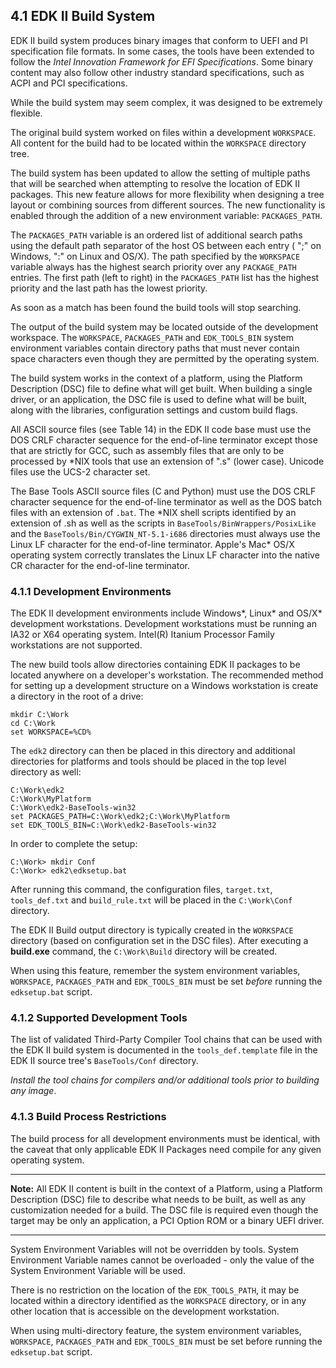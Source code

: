 <!--- @file
  4.1 EDK II Build System

  Copyright (c) 2008-2017, Intel Corporation. All rights reserved.<BR>

  Redistribution and use in source (original document form) and 'compiled'
  forms (converted to PDF, epub, HTML and other formats) with or without
  modification, are permitted provided that the following conditions are met:

  1) Redistributions of source code (original document form) must retain the
     above copyright notice, this list of conditions and the following
     disclaimer as the first lines of this file unmodified.

  2) Redistributions in compiled form (transformed to other DTDs, converted to
     PDF, epub, HTML and other formats) must reproduce the above copyright
     notice, this list of conditions and the following disclaimer in the
     documentation and/or other materials provided with the distribution.

  THIS DOCUMENTATION IS PROVIDED BY TIANOCORE PROJECT "AS IS" AND ANY EXPRESS OR
  IMPLIED WARRANTIES, INCLUDING, BUT NOT LIMITED TO, THE IMPLIED WARRANTIES OF
  MERCHANTABILITY AND FITNESS FOR A PARTICULAR PURPOSE ARE DISCLAIMED. IN NO
  EVENT SHALL TIANOCORE PROJECT  BE LIABLE FOR ANY DIRECT, INDIRECT, INCIDENTAL,
  SPECIAL, EXEMPLARY, OR CONSEQUENTIAL DAMAGES (INCLUDING, BUT NOT LIMITED TO,
  PROCUREMENT OF SUBSTITUTE GOODS OR SERVICES; LOSS OF USE, DATA, OR PROFITS;
  OR BUSINESS INTERRUPTION) HOWEVER CAUSED AND ON ANY THEORY OF LIABILITY,
  WHETHER IN CONTRACT, STRICT LIABILITY, OR TORT (INCLUDING NEGLIGENCE OR
  OTHERWISE) ARISING IN ANY WAY OUT OF THE USE OF THIS DOCUMENTATION, EVEN IF
  ADVISED OF THE POSSIBILITY OF SUCH DAMAGE.

-->

## 4.1 EDK II Build System

EDK II build system produces binary images that conform to UEFI and PI
specification file formats. In some cases, the tools have been extended to
follow the _Intel Innovation Framework for EFI Specifications_. Some binary
content may also follow other industry standard specifications, such as ACPI
and PCI specifications.

While the build system may seem complex, it was designed to be extremely
flexible.

The original build system worked on files within a development `WORKSPACE`. All
content for the build had to be located within the `WORKSPACE` directory tree.

The build system has been updated to allow the setting of multiple paths that
will be searched when attempting to resolve the location of EDK II packages.
This new feature allows for more flexibility when designing a tree layout or
combining sources from different sources. The new functionality is enabled
through the addition of a new environment variable: `PACKAGES_PATH`.

The `PACKAGES_PATH` variable is an ordered list of additional search paths using
the default path separator of the host OS between each entry ( ";" on Windows,
":" on Linux and OS/X). The path specified by the `WORKSPACE` variable always has
the highest search priority over any `PACKAGE_PATH` entries. The first path (left
to right) in the `PACKAGES_PATH` list has the highest priority and the last path
has the lowest priority.

As soon as a match has been found the build tools will stop searching.

The output of the build system may be located outside of the development
workspace. The `WORKSPACE`, `PACKAGES_PATH` and `EDK_TOOLS_BIN` system
environment variables contain directory paths that must never contain space
characters even though they are permitted by the operating system.

The build system works in the context of a platform, using the Platform
Description (DSC) file to define what will get built. When building a single
driver, or an application, the DSC file is used to define what will be built,
along with the libraries, configuration settings and custom build flags.

All ASCII source files (see Table 14) in the EDK II code base must use the
DOS CRLF character sequence for the end-of-line terminator except those that
are strictly for GCC, such as assembly files that are only to be processed by
\*NIX tools that use an extension of ".s" (lower case). Unicode files use the
UCS-2 character set.

The Base Tools ASCII source files (C and Python) must use the DOS CRLF
character sequence for the end-of-line terminator as well as the DOS batch
files with an extension of `.bat`. The \*NIX shell scripts identified by an
extension of .sh as well as the scripts in `BaseTools/BinWrappers/PosixLike` and
the `BaseTools/Bin/CYGWIN_NT-5.1-i686` directories must always use the Linux LF
character for the end-of-line terminator. Apple's Mac\* OS/X operating system
correctly translates the Linux LF character into the native CR character for
the end-of-line terminator.

### 4.1.1 Development Environments

The EDK II development environments include Windows\*, Linux\* and OS/X\*
development workstations. Development workstations must be running an IA32 or
X64 operating system. Intel(R) Itanium Processor Family workstations are not
supported.

The new build tools allow directories containing EDK II packages to be located
anywhere on a developer's workstation. The recommended method for setting up a
development structure on a Windows workstation is create a directory in the
root of a drive:

```
mkdir C:\Work
cd C:\Work
set WORKSPACE=%CD%
```

The `edk2` directory can then be placed in this directory and additional
directories for platforms and tools should be placed in the top level directory
as well:

```
C:\Work\edk2
C:\Work\MyPlatform
C:\Work\edk2-BaseTools-win32
set PACKAGES_PATH=C:\Work\edk2;C:\Work\MyPlatform
set EDK_TOOLS_BIN=C:\Work\edk2-BaseTools-win32
```

In order to complete the setup:

```
C:\Work> mkdir Conf
C:\Work> edk2\edksetup.bat
```

After running this command, the configuration files, `target.txt`,
`tools_def.txt` and `build_rule.txt` will be placed in the `C:\Work\Conf`
directory.

The EDK II Build output directory is typically created in the `WORKSPACE`
directory (based on configuration set in the DSC files). After executing a
**build.exe** command, the `C:\Work\Build` directory will be created.

When using this feature, remember the system environment variables,
`WORKSPACE`, `PACKAGES_PATH` and `EDK_TOOLS_BIN` must be set _before_ running
the `edksetup.bat` script.

### 4.1.2 Supported Development Tools

The list of validated Third-Party Compiler Tool chains that can be used with
the EDK II build system is documented in the `tools_def.template` file in the
EDK II source tree's `BaseTools/Conf` directory.

_Install the tool chains for compilers and/or additional tools prior to
building any image_.

### 4.1.3 Build Process Restrictions

The build process for all development environments must be identical, with the
caveat that only applicable EDK II Packages need compile for any given
operating system.

**********
**Note:** All EDK II content is built in the context of a Platform, using a
Platform Description (DSC) file to describe what needs to be built, as well as
any customization needed for a build. The DSC file is required even though the
target may be only an application, a PCI Option ROM or a binary UEFI driver.
**********

System Environment Variables will not be overridden by tools. System
Environment Variable names cannot be overloaded - only the value of the System
Environment Variable will be used.

There is no restriction on the location of the `EDK_TOOLS_PATH`, it may be
located within a directory identified as the `WORKSPACE` directory, or in any
other location that is accessible on the development workstation.

When using multi-directory feature, the system environment variables,
`WORKSPACE`, `PACKAGES_PATH` and `EDK_TOOLS_BIN` must be set before running the
`edksetup.bat` script.

